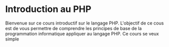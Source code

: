 # Introduction au PHP
Bienvenue sur ce cours introductif sur le langage PHP. L'objectif de ce cous est de vous permettre de comprendre les principes de base de la programmation informatique appliquer au langage PHP.
Ce cours se veux simple
